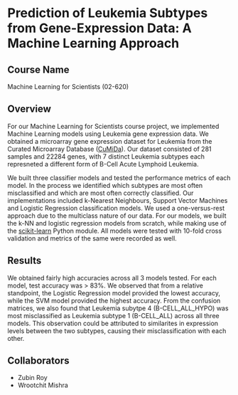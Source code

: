 # Prediction of Leukemia Subtypes from Gene-Expression Data: A Machine Learning Approach

## **Course Name** 
Machine Learning for Scientists (02-620)

## **Overview**

For our Machine Learning for Scientists course project, we implemented Machine Learning models using Leukemia gene expression data. We obtained a microarray gene expression dataset for Leukemia from the Curated Microarray Database ([CuMiDa](https://sbcb.inf.ufrgs.br/cumida)). Our dataset consisted of 281 samples and 22284 genes, with 7 distinct Leukemia subtypes each represneted a different form of B-Cell Acute Lymphoid Leukemia. 

We built three classifier models and tested the performance metrics of each model. In the process we identified which subtypes are most often misclassified and which are most often correctly classified. 
Our implementations included k-Nearest Neighbours, Support Vector Machines and Logistic Regression classification models. We used a one-versus-rest approach due to the multiclass nature of our data. For our models, we built the k-NN and logistic regression models from scratch, while making use of the [scikit-learn](https://scikit-learn.org/stable/) Python module. All models were tested with 10-fold cross validation and metrics of the same were recorded as well.

## **Results**

We obtained fairly high accuracies across all 3 models tested. For each model, test accuracy was > 83%. We observed that from a relative standpoint, the Logistic Regression model provided the lowest accuracy, while the SVM model provided the highest accuracy. From the confusion matrices, we also found that Leukemia subytpe 4 (B-CELL_ALL_HYPO) was most misclassified as Leukemia subtype 1 (B-CELL_ALL) across all three models. This observation could be attributed to similarites in expression levels between the two subtypes, causing their misclassification with each other.

## **Collaborators**
+ Zubin Roy
+ Wrootchit Mishra
